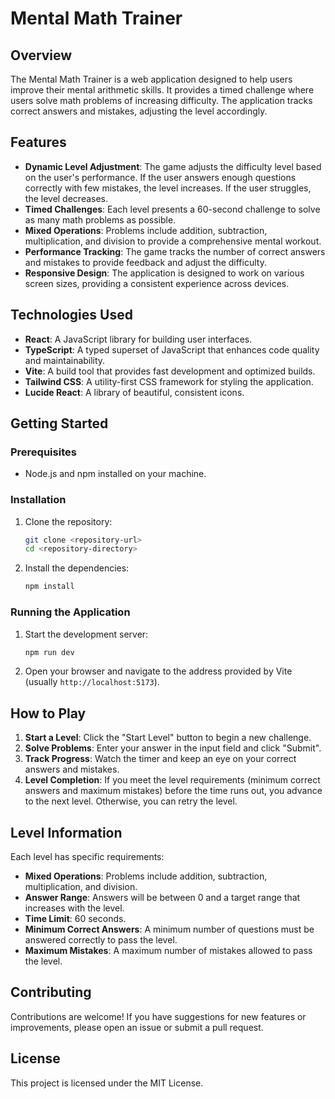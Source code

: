 # Mental Math Trainer

## Overview

The Mental Math Trainer is a web application designed to help users improve their mental arithmetic skills. It provides a timed challenge where users solve math problems of increasing difficulty. The application tracks correct answers and mistakes, adjusting the level accordingly.

## Features

-   **Dynamic Level Adjustment**: The game adjusts the difficulty level based on the user's performance. If the user answers enough questions correctly with few mistakes, the level increases. If the user struggles, the level decreases.
-   **Timed Challenges**: Each level presents a 60-second challenge to solve as many math problems as possible.
-   **Mixed Operations**: Problems include addition, subtraction, multiplication, and division to provide a comprehensive mental workout.
-   **Performance Tracking**: The game tracks the number of correct answers and mistakes to provide feedback and adjust the difficulty.
-   **Responsive Design**: The application is designed to work on various screen sizes, providing a consistent experience across devices.

## Technologies Used

-   **React**: A JavaScript library for building user interfaces.
-   **TypeScript**: A typed superset of JavaScript that enhances code quality and maintainability.
-   **Vite**: A build tool that provides fast development and optimized builds.
-   **Tailwind CSS**: A utility-first CSS framework for styling the application.
-   **Lucide React**: A library of beautiful, consistent icons.

## Getting Started

### Prerequisites

-   Node.js and npm installed on your machine.

### Installation

1.  Clone the repository:

    ```bash
    git clone <repository-url>
    cd <repository-directory>
    ```

2.  Install the dependencies:

    ```bash
    npm install
    ```

### Running the Application

1.  Start the development server:

    ```bash
    npm run dev
    ```

2.  Open your browser and navigate to the address provided by Vite (usually `http://localhost:5173`).

## How to Play

1.  **Start a Level**: Click the "Start Level" button to begin a new challenge.
2.  **Solve Problems**: Enter your answer in the input field and click "Submit".
3.  **Track Progress**: Watch the timer and keep an eye on your correct answers and mistakes.
4.  **Level Completion**: If you meet the level requirements (minimum correct answers and maximum mistakes) before the time runs out, you advance to the next level. Otherwise, you can retry the level.

## Level Information

Each level has specific requirements:

-   **Mixed Operations**: Problems include addition, subtraction, multiplication, and division.
-   **Answer Range**: Answers will be between 0 and a target range that increases with the level.
-   **Time Limit**: 60 seconds.
-   **Minimum Correct Answers**: A minimum number of questions must be answered correctly to pass the level.
-   **Maximum Mistakes**: A maximum number of mistakes allowed to pass the level.

## Contributing

Contributions are welcome! If you have suggestions for new features or improvements, please open an issue or submit a pull request.

## License

This project is licensed under the MIT License.
